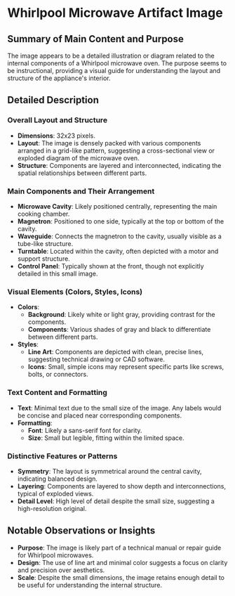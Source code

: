 # Whirlpool Microwave Artifact Image

## Summary of Main Content and Purpose
The image appears to be a detailed illustration or diagram related to the internal components of a Whirlpool microwave oven. The purpose seems to be instructional, providing a visual guide for understanding the layout and structure of the appliance's interior.

## Detailed Description

### Overall Layout and Structure
- **Dimensions**: 32x23 pixels.
- **Layout**: The image is densely packed with various components arranged in a grid-like pattern, suggesting a cross-sectional view or exploded diagram of the microwave oven.
- **Structure**: Components are layered and interconnected, indicating the spatial relationships between different parts.

### Main Components and Their Arrangement
- **Microwave Cavity**: Likely positioned centrally, representing the main cooking chamber.
- **Magnetron**: Positioned to one side, typically at the top or bottom of the cavity.
- **Waveguide**: Connects the magnetron to the cavity, usually visible as a tube-like structure.
- **Turntable**: Located within the cavity, often depicted with a motor and support structure.
- **Control Panel**: Typically shown at the front, though not explicitly detailed in this small image.

### Visual Elements (Colors, Styles, Icons)
- **Colors**:
  - **Background**: Likely white or light gray, providing contrast for the components.
  - **Components**: Various shades of gray and black to differentiate between different parts.
- **Styles**:
  - **Line Art**: Components are depicted with clean, precise lines, suggesting technical drawing or CAD software.
  - **Icons**: Small, simple icons may represent specific parts like screws, bolts, or connectors.

### Text Content and Formatting
- **Text**: Minimal text due to the small size of the image. Any labels would be concise and placed near corresponding components.
- **Formatting**:
  - **Font**: Likely a sans-serif font for clarity.
  - **Size**: Small but legible, fitting within the limited space.

### Distinctive Features or Patterns
- **Symmetry**: The layout is symmetrical around the central cavity, indicating balanced design.
- **Layering**: Components are layered to show depth and interconnections, typical of exploded views.
- **Detail Level**: High level of detail despite the small size, suggesting a high-resolution original.

## Notable Observations or Insights
- **Purpose**: The image is likely part of a technical manual or repair guide for Whirlpool microwaves.
- **Design**: The use of line art and minimal color suggests a focus on clarity and precision over aesthetics.
- **Scale**: Despite the small dimensions, the image retains enough detail to be useful for understanding the internal structure.